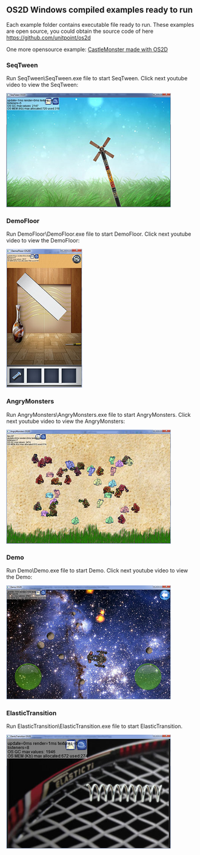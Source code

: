 ## OS2D Windows compiled examples ready to run

Each example folder contains executable file ready to run. These examples are open source, you could obtain the source code of here https://github.com/unitpoint/os2d

One more opensource example: [CastleMonster made with OS2D](https://github.com/unitpoint/CastleMonster)

### SeqTween
Run SeqTween\SeqTween.exe file to start SeqTween. Click next youtube video to view the SeqTween:

[![Opensource SeqTween example made with OS2D](https://raw.githubusercontent.com/unitpoint/os2d-bin-win/master/SeqTween/SeqTween.jpg)](http://www.youtube.com/watch?v=p5zzlDh7DuI)

### DemoFloor
Run DemoFloor\DemoFloor.exe file to start DemoFloor. Click next youtube video to view the DemoFloor:

[![Opensource DemoFloor example made with OS2D, level 2](https://raw.githubusercontent.com/unitpoint/os2d-bin-win/master/DemoFloor/DemoFloor.jpg)](http://www.youtube.com/watch?v=rJRRq-x2uBI)

### AngryMonsters
Run AngryMonsters\AngryMonsters.exe file to start AngryMonsters. Click next youtube video to view the AngryMonsters:

[![Opensource AngryMonsters example made with OS2D](https://raw.githubusercontent.com/unitpoint/os2d-bin-win/master/AngryMonsters/AngryMonsters.jpg)](http://www.youtube.com/watch?v=vlrua_emfPM)

### Demo
Run Demo\Demo.exe file to start Demo. Click next youtube video to view the Demo:

[![Opensource Demo example made with OS2D](https://raw.githubusercontent.com/unitpoint/os2d-bin-win/master/Demo/Demo.jpg)](http://www.youtube.com/watch?v=w8IdHx2uq0c)

### ElasticTransition
Run ElasticTransition\ElasticTransition.exe file to start ElasticTransition.

![Opensource ElasticTransition example made with OS2D](https://raw.githubusercontent.com/unitpoint/os2d-bin-win/master/ElasticTransition/ElasticTransition.jpg)
